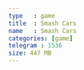 ```yaml
---
type   : game
title  : Smash Cars
name   : Smash Cars
categories: [game]
telegram : 1536
size: 447 MB
---
```




